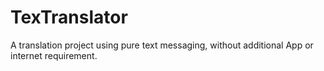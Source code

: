 # TexTranslator
A translation project using pure text messaging, without additional App or internet requirement.
